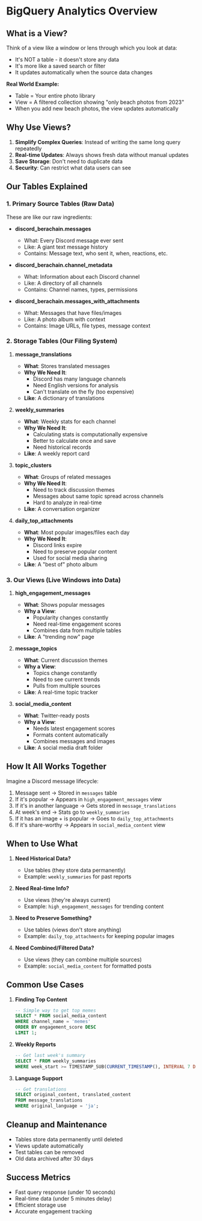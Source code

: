 # BigQuery Analytics Overview

## What is a View? 
Think of a view like a window or lens through which you look at data:
- It's NOT a table - it doesn't store any data
- It's more like a saved search or filter
- It updates automatically when the source data changes

**Real World Example:**
- Table = Your entire photo library
- View = A filtered collection showing "only beach photos from 2023"
- When you add new beach photos, the view updates automatically

## Why Use Views?
1. **Simplify Complex Queries**: Instead of writing the same long query repeatedly
2. **Real-time Updates**: Always shows fresh data without manual updates
3. **Save Storage**: Don't need to duplicate data
4. **Security**: Can restrict what data users can see

## Our Tables Explained

### 1. Primary Source Tables (Raw Data)
These are like our raw ingredients:

- **discord_berachain.messages**
  - What: Every Discord message ever sent
  - Like: A giant text message history
  - Contains: Message text, who sent it, when, reactions, etc.

- **discord_berachain.channel_metadata**
  - What: Information about each Discord channel
  - Like: A directory of all channels
  - Contains: Channel names, types, permissions

- **discord_berachain.messages_with_attachments**
  - What: Messages that have files/images
  - Like: A photo album with context
  - Contains: Image URLs, file types, message context

### 2. Storage Tables (Our Filing System)

1. **message_translations**
   - **What**: Stores translated messages
   - **Why We Need It**: 
     - Discord has many language channels
     - Need English versions for analysis
     - Can't translate on the fly (too expensive)
   - **Like**: A dictionary of translations

2. **weekly_summaries**
   - **What**: Weekly stats for each channel
   - **Why We Need It**:
     - Calculating stats is computationally expensive
     - Better to calculate once and save
     - Need historical records
   - **Like**: A weekly report card

3. **topic_clusters**
   - **What**: Groups of related messages
   - **Why We Need It**:
     - Need to track discussion themes
     - Messages about same topic spread across channels
     - Hard to analyze in real-time
   - **Like**: A conversation organizer

4. **daily_top_attachments**
   - **What**: Most popular images/files each day
   - **Why We Need It**:
     - Discord links expire
     - Need to preserve popular content
     - Used for social media sharing
   - **Like**: A "best of" photo album

### 3. Our Views (Live Windows into Data)

1. **high_engagement_messages**
   - **What**: Shows popular messages
   - **Why a View**:
     - Popularity changes constantly
     - Need real-time engagement scores
     - Combines data from multiple tables
   - **Like**: A "trending now" page

2. **message_topics**
   - **What**: Current discussion themes
   - **Why a View**:
     - Topics change constantly
     - Need to see current trends
     - Pulls from multiple sources
   - **Like**: A real-time topic tracker

3. **social_media_content**
   - **What**: Twitter-ready posts
   - **Why a View**:
     - Needs latest engagement scores
     - Formats content automatically
     - Combines messages and images
   - **Like**: A social media draft folder

## How It All Works Together

Imagine a Discord message lifecycle:
1. Message sent → Stored in `messages` table
2. If it's popular → Appears in `high_engagement_messages` view
3. If it's in another language → Gets stored in `message_translations`
4. At week's end → Stats go to `weekly_summaries`
5. If it has an image + is popular → Goes to `daily_top_attachments`
6. If it's share-worthy → Appears in `social_media_content` view

## When to Use What

1. **Need Historical Data?**
   - Use tables (they store data permanently)
   - Example: `weekly_summaries` for past reports

2. **Need Real-time Info?**
   - Use views (they're always current)
   - Example: `high_engagement_messages` for trending content

3. **Need to Preserve Something?**
   - Use tables (views don't store anything)
   - Example: `daily_top_attachments` for keeping popular images

4. **Need Combined/Filtered Data?**
   - Use views (they can combine multiple sources)
   - Example: `social_media_content` for formatted posts

## Common Use Cases

1. **Finding Top Content**
   ```sql
   -- Simple way to get top memes
   SELECT * FROM social_media_content
   WHERE channel_name = 'memes'
   ORDER BY engagement_score DESC
   LIMIT 1;
   ```

2. **Weekly Reports**
   ```sql
   -- Get last week's summary
   SELECT * FROM weekly_summaries
   WHERE week_start >= TIMESTAMP_SUB(CURRENT_TIMESTAMP(), INTERVAL 7 DAY);
   ```

3. **Language Support**
   ```sql
   -- Get translations
   SELECT original_content, translated_content 
   FROM message_translations
   WHERE original_language = 'ja';
   ```

## Cleanup and Maintenance
- Tables store data permanently until deleted
- Views update automatically
- Test tables can be removed
- Old data archived after 30 days

## Success Metrics
- Fast query response (under 10 seconds)
- Real-time data (under 5 minutes delay)
- Efficient storage use
- Accurate engagement tracking
